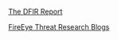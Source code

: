 [The DFIR Report](https://thedfirreport.com/)

[FireEye Threat Research Blogs](https://www.fireeye.com/blog/threat-research.html)

